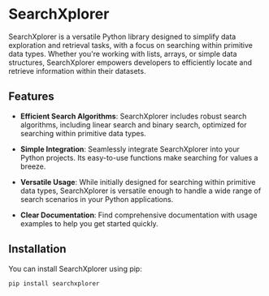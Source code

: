 # SearchXplorer

SearchXplorer is a versatile Python library designed to simplify data exploration and retrieval tasks, with a focus on searching within primitive data types. Whether you're working with lists, arrays, or simple data structures, SearchXplorer empowers developers to efficiently locate and retrieve information within their datasets.

## Features

- **Efficient Search Algorithms**: SearchXplorer includes robust search algorithms, including linear search and binary search, optimized for searching within primitive data types.

- **Simple Integration**: Seamlessly integrate SearchXplorer into your Python projects. Its easy-to-use functions make searching for values a breeze.

- **Versatile Usage**: While initially designed for searching within primitive data types, SearchXplorer is versatile enough to handle a wide range of search scenarios in your Python applications.

- **Clear Documentation**: Find comprehensive documentation with usage examples to help you get started quickly.

## Installation

You can install SearchXplorer using pip:

```bash
pip install searchxplorer
